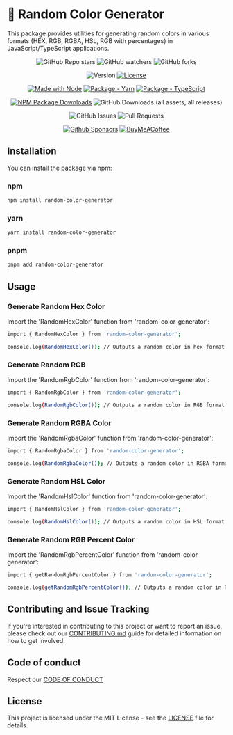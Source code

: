 # 🎨 Random Color Generator
This package provides utilities for generating random colors in various formats (HEX, RGB, RGBA, HSL, RGB with percentages) in JavaScript/TypeScript applications.

<div align="center">

![GitHub Repo stars](https://img.shields.io/github/stars/MattEzekiel/random-color-generator)
![GitHub watchers](https://img.shields.io/github/watchers/MattEzekiel/random-color-generator)
![GitHub forks](https://img.shields.io/github/forks/MattEzekiel/random-color-generator)

![Version](https://img.shields.io/badge/dynamic/json?url=https%3A%2F%2Fraw.githubusercontent.com%2FMattEzekiel%2Frandom-color-generator%2Fmaster%2Fpackage.json&query=version&label=version)
[![License](https://img.shields.io/badge/License-MIT-blue)](#license "Go to license section")

[![Made with Node](https://img.shields.io/badge/node-%3D%3E20-20)](https://nodejs.org)
[![Package - Yarn](https://img.shields.io/badge/yarn-%3E%3D1-blue?logo=yarn&logoColor=white)](https://classic.yarnpkg.com)
[![Package - TypeScript](https://img.shields.io/github/package-json/dependency-version/MattEzekiel/random-color-generator/dev/typescript?logo=typescript&logoColor=white)](https://www.npmjs.com/package/typescript)

[![NPM Package Downloads](https://img.shields.io/npm/dy/random-color-generator)](https://www.npmjs.com/package/random-color-generator)
![GitHub Downloads (all assets, all releases)](https://img.shields.io/github/downloads/MattEzekiel/random-color-generator/total?label=github%20downloads)

![GitHub Issues](https://img.shields.io/github/issues/MattEzekiel/random-color-generator)
![Pull Requests](https://img.shields.io/github/issues-pr/MattEzekiel/random-color-generator)

[![Github Sponsors](https://img.shields.io/badge/Sponsor-30363D?&logo=GitHub-Sponsors&logoColor=#EA4AAA)](https://github.com/sponsors/mattezekiel)
[![BuyMeACoffee](https://img.shields.io/badge/Buy%20Me%20a%20Coffee-ffdd00?&logo=buy-me-a-coffee&logoColor=black)](https://cafecito.app/mattezekiel)

</div>

## Installation

You can install the package via npm:
### npm
```bash
npm install random-color-generator
```

### yarn
```bash
yarn install random-color-generator
```

### pnpm
```bash
pnpm add random-color-generator
```

## Usage
### Generate Random Hex Color
Import the 'RandomHexColor' function from 'random-color-generator':

```bash
import { RandomHexColor } from 'random-color-generator';

console.log(RandomHexColor()); // Outputs a random color in hex format
```
### Generate Random RGB
Import the 'RandomRgbColor' function from 'random-color-generator':

```bash
import { RandomRgbColor } from 'random-color-generator';

console.log(RandomRgbColor()); // Outputs a random color in RGB format
```
### Generate Random RGBA Color
Import the 'RandomRgbaColor' function from 'random-color-generator':
```bash
import { RandomRgbaColor } from 'random-color-generator';

console.log(RandomRgbaColor()); // Outputs a random color in RGBA format
```
### Generate Random HSL Color
Import the 'RandomHslColor' function from 'random-color-generator':
```bash
import { RandomHslColor } from 'random-color-generator';

console.log(RandomHslColor()); // Outputs a random color in HSL format
```
### Generate Random RGB Percent Color
Import the 'RandomRgbPercentColor' function from 'random-color-generator':
```bash
import { getRandomRgbPercentColor } from 'random-color-generator';

console.log(getRandomRgbPercentColor()); // Outputs a random color in RGB percent format
```

## Contributing and Issue Tracking
If you're interested in contributing to this project or want to report an issue, please check out our [CONTRIBUTING.md](https://github.com/MattEzekiel/random-color-generator/blob/master/CONTRIBUTING.md) guide for detailed information on how to get involved.

## Code of conduct
Respect our [CODE OF CONDUCT](https://github.com/MattEzekiel/random-color-generator/blob/master/CODE_OF_CONDUCT.md)

## License

This project is licensed under the MIT License - see the [LICENSE](https://github.com/MattEzekiel/random-color-generator/blob/master/LICENSE.md) file for details.
